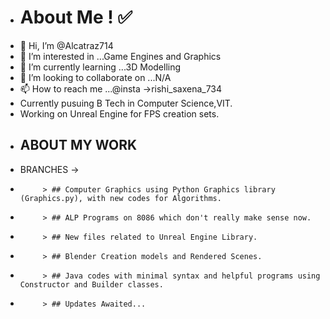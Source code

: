 - # About Me ! ✅
- 👋 Hi, I’m @Alcatraz714
- 👀 I’m interested in ...Game Engines and Graphics
- 🌱 I’m currently learning ...3D Modelling
- 💞️ I’m looking to collaborate on ...N/A
- 📫 How to reach me ...@insta ->rishi_saxena_734
- Currently pusuing B Tech in Computer Science,VIT.
- Working on Unreal Engine for FPS creation sets.
- ## ABOUT MY WORK
- BRANCHES ->
-          > ## Computer Graphics using Python Graphics library (Graphics.py), with new codes for Algorithms.
-          > ## ALP Programs on 8086 which don't really make sense now.
-          > ## New files related to Unreal Engine Library.
-          > ## Blender Creation models and Rendered Scenes.
-          > ## Java codes with minimal syntax and helpful programs using Constructor and Builder classes.
-          > ## Updates Awaited...
<!---
Alcatraz714/Alcatraz714 is a ✨ special ✨ repository because its `README.md` (this file) appears on your GitHub profile.
You can click the Preview link to take a look at your changes.
--->
